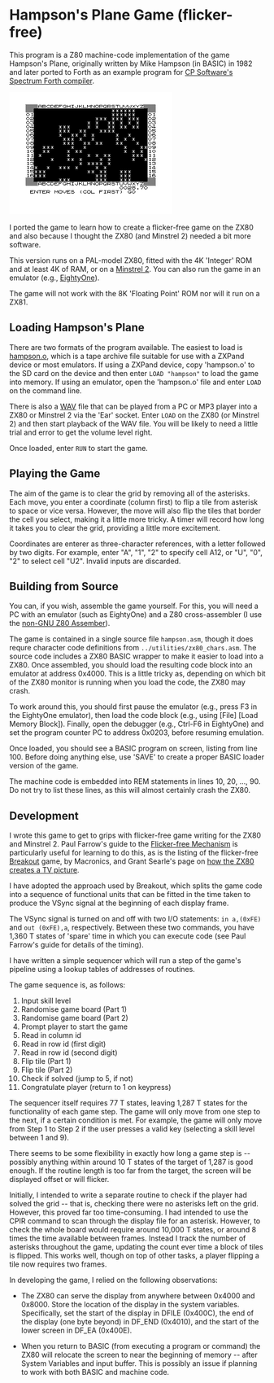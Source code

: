 # Hampson's Plane Game (flicker-free)

This program is a Z80 machine-code implementation of the game Hampson's Plane, originally written by Mike Hampson (in BASIC) in 1982 and later ported to Forth as an example program for [CP Software's Spectrum Forth compiler](https://spectrumcomputing.co.uk/entry/8742/ZX-Spectrum/Spectrum_FORTH). 

![In-game screenshot](hampson.png)

I ported the game to learn how to create a flicker-free game on the ZX80 and also because I thought the ZX80 (and Minstrel 2) needed a bit more software.

This version runs on a PAL-model ZX80, fitted with the 4K 'Integer' ROM and at least 4K of RAM, or on a [Minstrel 2](http://blog.tynemouthsoftware.co.uk/2022/02/minstrel-final-edition-kits.html). You can also run the game in an emulator (e.g., [EightyOne](https://sourceforge.net/projects/eightyone-sinclair-emulator/)).

The game will not work with the 8K 'Floating Point' ROM nor will it run on a ZX81.

## Loading Hampson's Plane

There are two formats of the program available. The easiest to load is [hampson.o](hampson.o), which is a tape archive file suitable for use with a ZXPand device or most emulators. If using a ZXPand device, copy 'hampson.o' to the SD card on the device and then enter `LOAD "hampson"` to load the game into memory. If using an emulator, open the 'hampson.o' file and enter `LOAD` on the command line.

There is also a [WAV](hampson.wav) file that can be played from a PC or MP3 player into a ZX80 or Minstrel 2 via the 'Ear' socket. Enter `LOAD` on the ZX80 (or Minstrel 2) and then start playback of the WAV file. You will be likely to need a little trial and error to get the volume level right.

Once loaded, enter `RUN` to start the game.


## Playing the Game

The aim of the game is to clear the grid by removing all of the asterisks. Each move, you enter a coordinate (column first) to flip a tile from asterisk to space or vice versa. However, the move will also flip the tiles that border the cell you select, making it a little more tricky. A timer will record how long it takes you to clear the grid, providing a little more excitement.

Coordinates are enterer as three-character references, with a letter followed by two digits. For example, enter "A", "1", "2" to specify cell A12, or "U", "0", "2" to select cell "U2". Invalid inputs are discarded.


## Building from Source

You can, if you wish, assemble the game yourself. For this, you will need a PC with an emulator (such as EightyOne) and a Z80 cross-assembler (I use the [non-GNU Z80 Assember](https://savannah.nongnu.org/projects/z80asm)).

The game is contained in a single source file `hampson.asm`, though it does requre character code definitions from `../utilities/zx80_chars.asm`. The source code includes a ZX80 BASIC wrapper to make it easier to load into a ZX80. Once assembled, you should load the resulting code block into an emulator at address 0x4000. This is a little tricky as, depending on which bit of the ZX80 monitor is running when you load the code, the ZX80 may crash.

To work around this, you should first pause the emulator (e.g., press F3 in the EightyOne emulator), then load the code block (e.g., using [File] [Load Memory Block]). Finally, open the debugger (e.g., Ctrl-F6 in EightyOne) and set the program counter PC to address 0x0203, before resuming emulation.

Once loaded, you should see a BASIC program on screen, listing from line 100. Before doing anything else, use 'SAVE' to create a proper BASIC loader version of the game. 

The machine code is embedded into REM statements in lines 10, 20, ..., 90. Do not try to list these lines, as this will almost certainly crash the ZX80.

## Development

I wrote this game to get to grips with flicker-free game writing for the ZX80 and Minstrel 2. Paul Farrow's guide to the [Flicker-free Mechanism](http://www.fruitcake.plus.com/Sinclair/ZX80/FlickerFree/ZX80_DisplayMechanism.htm) is particularly useful for learning to do this, as is the listing of the flicker-free [Breakout](http://www.fruitcake.plus.com/Sinclair/ZX80/FlickerFree/ZX80_Breakout.htm) game, by Macronics, and Grant Searle's page on [how the ZX80 creates a TV picture](http://www.searle.wales/zx80/zx80ScopePics.html).

I have adopted the approach used by Breakout, which splits the game code into a sequence of functional units that can be fitted in the time taken to produce the VSync signal at the beginning of each display frame.

The VSync signal is turned on and off with two I/O statements: `in a,(0xFE)` and `out (0xFE),a`, respectively. Between these two commands, you have 1,360 T states of 'spare' time in which you can execute code (see Paul Farrow's guide for details of the timing).

I have written a simple sequencer which will run a step of the game's pipeline using a lookup tables of addresses of routines.

The game sequence is, as follows:

1. Input skill level
2. Randomise game board (Part 1)
3. Randomise game board (Part 2)
4. Prompt player to start the game
5. Read in column id
6. Read in row id (first digit)
7. Read in row id (second digit)
8. Flip tile (Part 1)
9. Flip tile (Part 2)
10. Check if solved (jump to 5, if not)
10. Congratulate player (return to 1 on keypress)

The sequencer itself requires 77 T states, leaving 1,287 T states for the functionality of each game step. The game will only move from one step to the next, if a certain condition is met. For example, the game will only move from Step 1 to Step 2 if the user presses a valid key (selecting a skill level between 1 and 9).

There seems to be some flexibility in exactly how long a game step is -- possibly anything within around 10 T states of the target of 1,287 is good enough. If the routine length is too far from the target, the screen will be displayed offset or will flicker.

Initially, I intended to write a separate routine to check if the player had solved the grid -- that is, checking there were no asterisks left on the grid. However, this proved far too time-consuming. I had intended to use the CPIR command to scan through the display file for an asterisk. However, to check the whole board would require around 10,000 T states, or around 8 times the time available between frames. Instead I track the number of asterisks throughout the game, updating the count ever time a block of tiles is flipped. This works well, though on top of other tasks, a player flipping a tile now requires two frames.

In developing the game, I relied on the following observations:

- The ZX80 can serve the display from anywhere between 0x4000 and 0x8000. Store the location of the display in the system variables. Specifically, set the start of the display in DFILE (0x400C), the end of the display (one byte beyond) in DF_END (0x4010), and the start of the lower screen in DF_EA (0x400E).

- When you return to BASIC (from executing a program or command) the ZX80 will relocate the screen to near the beginning of memory -- after System Variables and input buffer. This is possibly an issue if planning to work with both BASIC and machine code.
